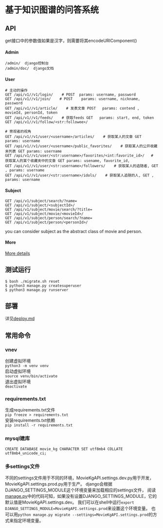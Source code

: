 
# 基于知识图谱的问答系统

## API

get接口中的参数值如果是汉字，则需要将其encodeURIComponent()

#### Admin

```plain
/admin/  django控制台
/admin/doc/  django文档
```

#### User

```plain
# 主动的操作
GET /api/v1//v1/login/    # POST  params: username, password
GET /api/v1//v1/join/    # POST    params: username, nickname, password
GET /api/v1//v1/article/    # 发表文章 POST   params: contend , movieId, personId, token
GET /api/v1//v1/feeds/    # 获取feeds GET   params: start, end, token
GET /api/v1//v1/follow/<str:followee>/

# 旁观者的视角
GET /api/v1//v1/user/<username>/articles/    # 获取某人的文章 GET params: username
GET /api/v1//v1/user/<username>/public_favorites/    # 获取某人的公开收藏夹列表 GET params: username
GET /api/v1//v1/user/<str:username>/favorites/<int:favorite_id>/   # 获取某人的某个收藏夹中的文章 GET params: usename, favorite_id,
GET /api/v1//v1/user/<str:username>/followers/    # 获取某人的追随者, GET , params: username
GET /api/v1//v1/user/<str:username>/idols/    # 获取某人追随的人, GET , params: username
```

#### Subject

```plain
GET /api/v1/subject/search/?name=
GET /api/v1/subject/<subjectId>/
GET /api/v1/subject/movie/search/?title=
GET /api/v1/subject/movie/<movieId>/
GET /api/v1/subject/person/search/?name=
GET /api/v1/subject/person/<personId>/
```
you can consider subject as the abstract class of movie and person.

#### More

[More details](User/api_tests/requests.http)


## 测试运行

```
$ bash ./migrate.sh reset
$ python3 manage.py createsuperuser
$ python3 manage.py runserver
```


## 部署

详见[deploy.md](deploy.md)

## 常用命令

### vnev

创建虚拟环境  
`python3 -m venv venv`  
启动虚拟环境  
`source venv/bin/activate`  
退出虚拟环境  
`deactivate`


### requirements.txt

生成requirements.txt文件  
`pip freeze > requirements.txt`  
安装requirements.txt依赖  
`pip install -r requirements.txt`  

### mysql建库
```mysql
CREATE DATABASE movie_kg CHARACTER SET utf8mb4 COLLATE utf8mb4_unicode_ci;
```

### 多settings文件

不同的settings文件用于不同的环境，MovieKgAPI.settings.dev.py用于开发，MovieKgAPI.settings.prod.py用于生产。
django会根据DJANGO_SETTINGS_MODULE这个环境变量来加载相应的settings文件，
阅读[manage.py](./manag.py)中的代码可知，如果没有设置DJANGO_SETTINGS_MODULE，它的默认值是MovieKgAPI.settings.dev。
我们可以在shell中运行`export DJANGO_SETTINGS_MODULE=MovieKgAPI.settings.prod`来设置这个环境变量。
也可以用`python manage.py migrate --settings=MovieKgAPI.settings.prod`的方式来指定环境变量。
